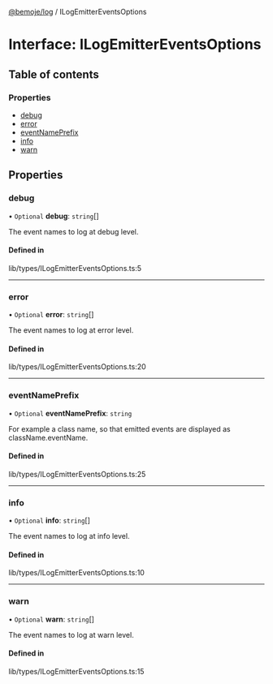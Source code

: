 [@bemoje/log](/docs/md/index.md) / ILogEmitterEventsOptions

# Interface: ILogEmitterEventsOptions

## Table of contents

### Properties

- [debug](/docs/md/interfaces/ILogEmitterEventsOptions.md#debug)
- [error](/docs/md/interfaces/ILogEmitterEventsOptions.md#error)
- [eventNamePrefix](/docs/md/interfaces/ILogEmitterEventsOptions.md#eventnameprefix)
- [info](/docs/md/interfaces/ILogEmitterEventsOptions.md#info)
- [warn](/docs/md/interfaces/ILogEmitterEventsOptions.md#warn)

## Properties

### debug

• `Optional` **debug**: `string`[]

The event names to log at debug level.

#### Defined in

lib/types/ILogEmitterEventsOptions.ts:5

___

### error

• `Optional` **error**: `string`[]

The event names to log at error level.

#### Defined in

lib/types/ILogEmitterEventsOptions.ts:20

___

### eventNamePrefix

• `Optional` **eventNamePrefix**: `string`

For example a class name, so that emitted events are displayed as className.eventName.

#### Defined in

lib/types/ILogEmitterEventsOptions.ts:25

___

### info

• `Optional` **info**: `string`[]

The event names to log at info level.

#### Defined in

lib/types/ILogEmitterEventsOptions.ts:10

___

### warn

• `Optional` **warn**: `string`[]

The event names to log at warn level.

#### Defined in

lib/types/ILogEmitterEventsOptions.ts:15
